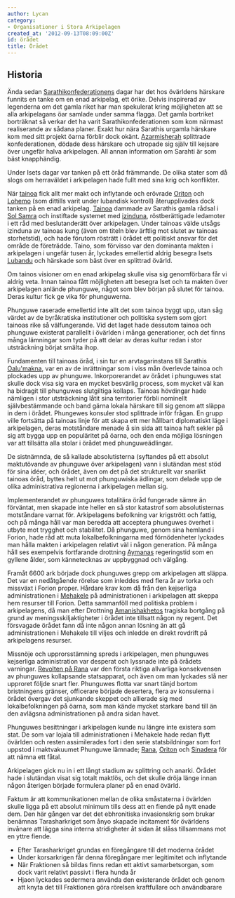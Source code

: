 ```yaml
---
author: Lycan
category:
- Organisationer i Stora Arkipelagen
created_at: '2012-09-13T08:09:00Z'
id: örådet
title: Örådet
---
```

## Historia

Ända sedan [Sarathikonfederationens] dagar har det hos övärldens härskare funnits en tanke om en enad arkipelag, ett örike. Delvis inspirerad av legenderna om det gamla riket har man spekulerat kring möjligheten att se alla arkipelagans öar samlade under samma flagga. Det gamla bortriket borträknat så verkar det ha varit Sarathikonfederationen som kom närmast realiserande av sådana planer. Exakt hur nära Sarathis urgamla härskare kom med sitt projekt öarna förblir dock okänt. [Azarmisherah] splittrade konfederationen, dödade dess härskare och utropade sig själv till kejsare över ungefär halva arkipelagen. All annan information om Sarahti är som bäst knapphändig.

Under Isets dagar var tanken på ett öråd främmande. De olika stater som då slogs om herraväldet i arkipelagen hade fullt med sina krig och konflikter.

När [tainoa] fick allt mer makt och inflytande och erövrade [Oriton] och [Lohemo] (som dittills varit under lubandisk kontroll) återupplivades dock tanken på en enad arkipelag. [Tainoa] dammade av Sarathis gamla rådsal i [Sol Samra] och instiftade systemet med [izinduna], röstberättigade ledamoter i ett råd med beslutanderätt över arkipelagen. Under tainoas välde utsågs izinduna av tainoas kung (även om titeln blev ärftlig mot slutet av tainoas storhetstid), och hade förutom rösträtt i örådet ett politiskt ansvar för det område de företrädde. Taino, som förvisso var den dominanta makten i arkipelagen i ungefär tusen år, lyckades emellertid aldrig besegra Isets [Lubandu] och härskade som bäst över en splittrad övärld.

Om tainos visioner om en enad arkipelag skulle visa sig genomförbara får vi aldrig veta. Innan tainoa fått möjligheten att besegra Iset och ta makten över arkipelagen anlände phunguwe, något som blev början på slutet för tainoa. Deras kultur fick ge vika för phunguwerna.

Phunguwe raserade emellertid inte allt det som tainoa byggt upp, utan såg värdet av de byråkratiska institutioner och politiska system som gjort tainoas rike så välfungerande. Vid det laget hade dessutom tainoa och phunguwe existerat parallellt i övärlden i många generationer, och det finns många lämningar som tyder på att delar av deras kultur redan i stor utsträckning börjat smälta ihop.

Fundamenten till tainoas öråd, i sin tur en arvtagarinstans till Sarathis [Oalu'makna], var en av de inrättningar som i viss mån överlevde tainoa och plockades upp av phunguwe. Inkorporerandet av örådet i phunguwes stat skulle dock visa sig vara en mycket besvärlig process, som mycket väl kan ha bidragit till phunguwes slutgiltiga kollaps. Tainoas hövdingar hade nämligen i stor utsträckning låtit sina territorier förbli nominellt självbestämmande och band gärna lokala härskare till sig genom att släppa in dem i örådet. Phungewes konsuler stod splittrade inför frågan. En grupp ville fortsätta på tainoas linje för att skapa ett mer hållbart diplomatiskt läge i arkipelagen, deras motståndare menade å sin sida att tainoa haft sekler på sig att bygga upp en populäritet på öarna, och den enda möjliga lösningen var att tillsätta alla stolar i örådet med phunguweädlingar.

De sistnämnda, de så kallade absolutisterna (syftandes på ett absolut maktutövande av phunguwe över arkipelagen) vann i slutändan mest stöd för sina idéer, och örådet, även om det på det strukturellt var snarlikt tainoas öråd, byttes helt ut mot phunguwiska ädlingar, som delade upp de olika administrativa regionerna i arkipelagen mellan sig.

Implementerandet av phunguwes totalitära öråd fungerade sämre än förväntat, men skapade inte heller en så stor katastrof som absolutisternas motståndare varnat för. Arkipelagens befolkning var krigstrött och fattig, och på många håll var man beredda att acceptera phunguwes överhet i utbyte mot trygghet och stabilitet. Då phunguwe, genom sina hemland i Forion, hade råd att muta lokalbefolkningarna med förnödenheter lyckades man hålla makten i arkipelagen relativt väl i någon generation. På många håll ses exempelvis fortfarande drottning [Aymanas] regeringstid som en gyllene ålder, som kännetecknas av uppbyggnad och välgång.

Framåt 6600 ark började dock phunguwes grepp om arkipelagen att släppa. Det var en nedåtgående rörelse som inleddes med flera år av torka och missväxt i Forion proper. Hårdare krav kom då från den kejserliga administrationen i [Mehakele] på administrationen i arkipelagen att skeppa hem resurser till Forion. Detta sammanföll med politiska problem i arkipelagens, då man efter Drottning [Amanishakhetos] tragiska bortgång på grund av meningsskiljaktigheter i örådet inte tillsatt någon ny regent. Det försvagade örådet fann då inte någon annan lösning än att gå administrationen i Mehakele till viljes och inledde en direkt rovdrift på arkipelagens resurser.

Missnöje och upprorsstämning spreds i arkipelagen, men phunguwes kejserliga administration var desperat och lyssnade inte på örådets varningar. [Revolten på Rana] var den första riktiga allvarliga konsekvensen av phunguwes kollapsande statsapparat, och även om man lyckades slå ner upproret följde snart fler. Phunguwes flotta var snart tänjd bortom bristningens gränser, officerare började desertera, flera av konsulerna i örådet övergav det sjunkande skeppet och allierade sig med lokalbefolkningen på öarna, som man kände mycket starkare band till än den avlägsna administrationen på andra sidan havet.

Phunguwes besittningar i arkipelagen kunde nu längre inte existera som stat. De som var lojala till administrationen i Mehakele hade redan flytt övärlden och resten assimilerades fort i den serie statsbildningar som fort uppstod i maktvakuumet Phunguwe lämnade; [Rana], [Oriton] och [Sinadera] för att nämna ett fåtal.

Arkipelagen gick nu in i ett långt stadium av splittring och anarki. Örådet hade i slutändan visat sig totalt maktlös, och det skulle dröja länge innan någon återigen började formulera planer på en enad övärld.

Faktum är att kommunikationen mellan de olika småstaterna i övärlden skulle ligga på ett absolut minimum tills dess att en fiende på nytt enade dem. Den här gången var det det ebhronitiska invasionskrig som brukar benämnas Tarasharkriget som ånyo skapade incitament för övärldens invånare att lägga sina interna stridigheter åt sidan åt slåss tillsammans mot en yttre fiende.

-   Efter Tarasharkriget grundas en föregångare till det moderna örådet
-   Under korsarkrigen får denna föregångare mer legitimitet och inflytande
-   När Fraktionen så bildas finns redan ett aktivt samarbetsorgan, som dock varit relativt passivt i flera hunda år
-   Hjaon lyckades sedermera använda den existerande örådet och genom att knyta det till Fraktionen göra rörelsen kraftfullare och användbarare

  [Sarathikonfederationens]: Sarathi
  [Azarmisherah]: Iset_Azarmisherah
  [tainoa]: Tainoa
  [Oriton]: Oriton
  [Lohemo]: Lohemo
  [Sol Samra]: Sol_Samra
  [izinduna]: Induna
  [Lubandu]: Lubandu
  [Oalu'makna]: Oalumakna
  [Aymanas]: Aymana
  [Mehakele]: Mehakele
  [Amanishakhetos]: Amanishakheto
  [Revolten på Rana]: Revolten_på_Rana
  [Rana]: Rana
  [Sinadera]: Sinadera